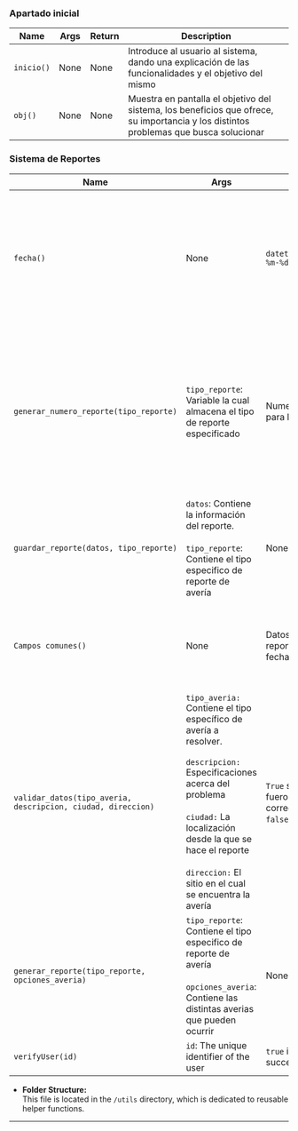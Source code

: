 ### **Apartado inicial**
| **Name**         | **Args** | **Return**          | **Description**     |
|--------------|------|--------------|--------------|
| `inicio()`  | None | None   |Introduce al usuario al sistema, dando una explicación de las funcionalidades y el objetivo del mismo|
| `obj()`   | None   |None|  Muestra en pantalla el objetivo del sistema, los beneficios que ofrece, su importancia y los distintos problemas que busca solucionar|

### **Sistema de Reportes**
| **Name**         | **Args** | **Return**          | **Description**     |
|--------------|------|--------------|--------------|
| `fecha()`  | None  | `datetime.now().strftime("%Y-%m-%d %H:%M:%S")`  |Obtiene la fecha en la cual se utilice la funcion, en formato: "Year-Month-Day Hours-Minutes-Seconds", y lo devuelve para su posterior almacenado.|
| `generar_numero_reporte(tipo_reporte)`   |  `tipo_reporte`: Variable la cual almacena el tipo de reporte especificado  |Numero de reporte asignado para la avería especificada.| Revisa la base de datos para comprobar el tipo de reporte, posteriormente verifica que no haya sido almacenado previamente, en cuyo caso, le asigna un numero de reporte único y lo retorna|
| `guardar_reporte(datos, tipo_reporte)`   | `datos`: Contiene la información del reporte.<br><br>`tipo_reporte`: Contiene el tipo especifico de reporte de avería  |None| Comprueba que la información del reporte sea correcta, en cuyo caso la almacena en la base de datos.|
| `Campos comunes()`   |None|Datos relevantes para el reporte de avería, como fecha, hora, descripción, etc.| Pide al usuario toda la información relevanta para el reporte, posteriormente almacenandola y retornandola.|
| `validar_datos(tipo_averia, descripcion, ciudad, direccion)`   |`tipo_averia:` Contiene el tipo específico de avería a resolver. <br><br> `descripcion:` Especificaciones acerca del problema <br><br>  `ciudad:` La localización desde la que se hace el reporte <br><br> `direccion:` El sitio en el cual se encuentra la avería |`True` si todos los campos fueron llenados correctamente; de otra forma, `false`.| Comprueba que todos los campos requeridos para el reporte sean llenados correctamente antes de almacenarlos.|
| `generar_reporte(tipo_reporte, opciones_averia)`   |`tipo_reporte`: Contiene el tipo especifico de reporte de avería <br><br>`opciones_averia`:  Contiene las distintas averias que pueden ocurrir |None.| Get all the data from one user by email.|
| `verifyUser(id)`   |`id`: The unique identifier of the user|`true` if the process was successful; otherwise, `false`.| Get all the data from one user by email.|

- **Folder Structure:**  
  This file is located in the `/utils` directory, which is dedicated to reusable helper functions.

---

